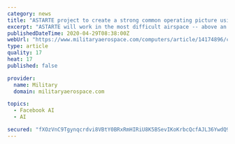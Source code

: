 ```yaml
---
category: news
title: "ASTARTE project to create a strong common operating picture using artificial intelligence (AI) algorithms"
excerpt: "ASTARTE will work in the most difficult airspace -- above an Army division -- with friendly and enemy aerial forces and electronic warfare jamming."
publishedDateTime: 2020-04-29T08:38:00Z
webUrl: "https://www.militaryaerospace.com/computers/article/14174896/common-operating-picture-artificial-intelligence-ai-algorithms"
type: article
quality: 17
heat: 17
published: false

provider:
  name: Military
  domain: militaryaerospace.com

topics:
  - Facebook AI
  - AI

secured: "fXOzVnC9Tgynqcrdvi8VBtY0BRxRmHIRiU8K5BSevIKoKrbcQcfAJL36YwdQ9XAwNdIa5K0nIxbZuINAxVOPAl7SlNlEkhBmctynfYYCFIZdS+yLPZKjX2v4m4auL4N6544pQJFQgA+pfBY7H5jeMkWyksZQkyBOuoA/z7e7w1emvLhKhoY/j9FjTE4hBkl0BtNP0L08rXcCc1VMht+KlWJJevClZ3cEA2tNt9uwecZch6+frCMyHHVSeuStJiOgIEEclkXdyAxF7x9ArZ/pkmGl536F8Y0//N6uDmeynuTXO+ACMzh2BO5ksrpNcQ5SDFgiil2QKXMB8I8v7BU1RDxF0YZxdlIKzGXrGSnl0SkO2gNn3bumcRlotWMVxqfW7Q/0fBs+nnkyBDxAiVIjUa0h5UHykl9PRYz+HytdPqynmAOEeHjWNIxrQ2fp/zpDZb7IWkYyIBwsaK4FfmETLd6ynwM6rYUTqgxZPkIVcig=;EImZ1mdtXUyg2ukdgIvf5g=="
---
```


